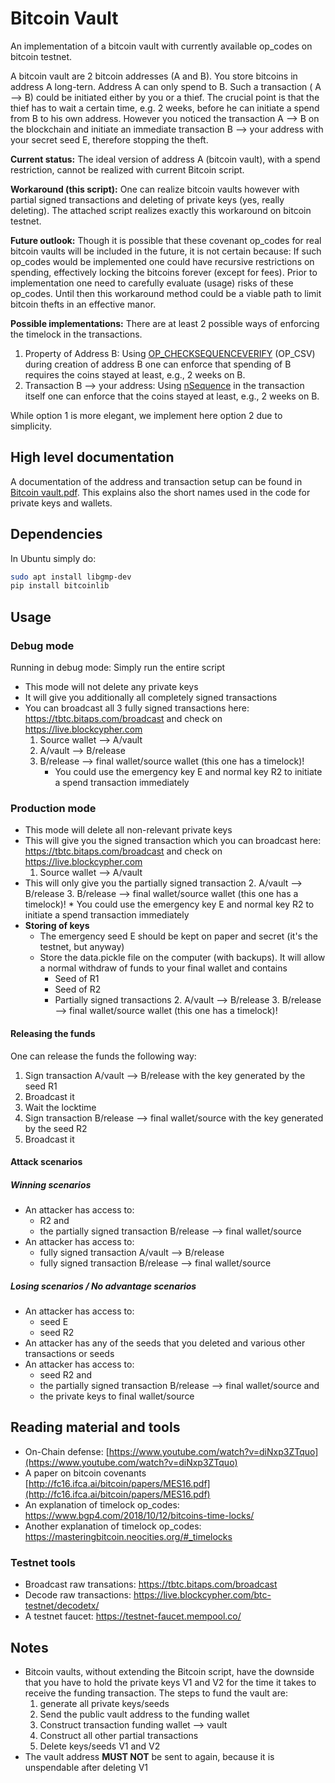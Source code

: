 # Bitcoin Vault
An implementation of a bitcoin vault with currently available op_codes on bitcoin testnet.

A bitcoin vault are 2 bitcoin addresses (A and B). You store bitcoins in address A long-tern. Address A can only spend to B. Such a transaction ( A --> B) could be initiated either by you or a thief.  The crucial point is that the thief has to wait a certain time, e.g. 2 weeks, before he can initiate a spend from B to his own address. However you noticed the transaction A --> B on the blockchain and initiate an immediate transaction B --> your address with your secret seed E, therefore stopping the theft. 

**Current status:** The ideal version of address A (bitcoin vault), with a spend restriction, cannot be realized with current Bitcoin script.

**Workaround (this script):** One can realize bitcoin vaults however with partial signed transactions and deleting of private keys (yes, really deleting).  The attached script realizes exactly this workaround on bitcoin testnet. 

**Future outlook:** Though it is possible that these covenant op_codes  for real bitcoin vaults will be included in the future, it is not certain because: If such op_codes would be implemented one could have recursive restrictions on spending, effectively locking the bitcoins forever (except for fees). Prior to implementation one need to carefully evaluate (usage) risks of these op_codes. Until then this workaround method could be a viable path to limit bitcoin thefts in an effective manor.


**Possible implementations:** There are at least 2 possible ways of enforcing the timelock in the transactions.

 1. Property of Address B: Using  [OP_CHECKSEQUENCEVERIFY](https://masteringbitcoin.neocities.org/#_timelocks) (OP_CSV)  during creation of address B one can enforce that spending of B requires the coins stayed at least, e.g., 2 weeks on B.
 2. Transaction B --> your address: Using  [nSequence](https://masteringbitcoin.neocities.org/#_timelocks) in the transaction itself one can enforce that the coins stayed at least, e.g., 2 weeks on B.

While option 1 is more elegant, we implement here option 2 due to simplicity.

## High level documentation
A documentation of the address and transaction setup can be found in [Bitcoin vault.pdf](Bitcoin%20vault.pdf).  This explains also the short names used in the code for private keys and wallets.

##  Dependencies
In Ubuntu simply do:
```sh
sudo apt install libgmp-dev
pip install bitcoinlib
```
## Usage

### Debug mode
Running in debug mode:  Simply run the entire script
* This mode will not delete any private keys
* It will give you additionally all completely signed transactions
* You can broadcast all 3 fully signed transactions here:   https://tbtc.bitaps.com/broadcast  and check on   https://live.blockcypher.com
	1. Source wallet --> A/vault
	2. A/vault --> B/release
	3. B/release --> final wallet/source wallet  (this one has a timelock)!
		* You could use the emergency key E and normal key R2 to initiate a spend transaction immediately

### Production mode
* This mode will delete all non-relevant private keys
* This will give you the signed transaction which you can broadcast here:   https://tbtc.bitaps.com/broadcast   and check on   https://live.blockcypher.com
	1. Source wallet --> A/vault
* This will only give you the partially signed transaction
	2. A/vault --> B/release
	3. B/release --> final wallet/source wallet  (this one has a timelock)!
		* You could use the emergency key E and normal key R2 to initiate a spend transaction immediately
* **Storing of keys**
	* The emergency seed E should be kept on paper and secret (it's the testnet, but anyway) 
	* Store the data.pickle file on the computer  (with backups). It will allow a normal withdraw of funds to your final wallet and contains
		* Seed of R1
		* Seed of R2
		* Partially signed transactions 
			2. A/vault --> B/release
			3. B/release --> final wallet/source wallet  (this one has a timelock)!

#### Releasing the funds
One can release the funds the following way:
1. Sign transaction A/vault --> B/release  with the key generated by the seed R1
2. Broadcast it
3. Wait the locktime
4. Sign transaction B/release --> final wallet/source with the key generated by the seed R2
5. Broadcast it

#### Attack scenarios
##### Winning scenarios
* An attacker has access to:
	* R2 and
	* the partially signed transaction B/release --> final wallet/source
* An attacker has access to:
	* fully signed transaction A/vault --> B/release
	* fully signed transaction B/release --> final wallet/source 

##### Losing scenarios / No advantage scenarios
* An attacker has access to:
	* seed E
	* seed R2
* An attacker has any of the seeds that you deleted and various other transactions or seeds
* An attacker has access to:
	* seed R2 and
	* the partially signed transaction B/release --> final wallet/source and
	* the private keys to final wallet/source


## Reading material and tools


* On-Chain defense: [https://www.youtube.com/watch?v=diNxp3ZTquo](https://www.youtube.com/watch?v=diNxp3ZTquo) 
* A paper on bitcoin covenants  [http://fc16.ifca.ai/bitcoin/papers/MES16.pdf](http://fc16.ifca.ai/bitcoin/papers/MES16.pdf)
* An explanation of timelock op_codes: https://www.bgp4.com/2018/10/12/bitcoins-time-locks/
* Another explanation of timelock op_codes: https://masteringbitcoin.neocities.org/#_timelocks


### Testnet tools
*  Broadcast raw transations: https://tbtc.bitaps.com/broadcast
*  Decode raw transactions: https://live.blockcypher.com/btc-testnet/decodetx/
*  A testnet faucet: https://testnet-faucet.mempool.co/

## Notes 
* Bitcoin vaults, without extending the Bitcoin script, have the downside that you have to hold the private keys V1 and V2 for the time it takes to receive the funding transaction. The steps to fund the vault are:
	1. generate all private keys/seeds
	2. Send the public vault address to the  funding wallet
	3. Construct transaction funding wallet --> vault
	4. Construct all other partial transactions 
	5. Delete keys/seeds  V1 and V2
* The vault address **MUST NOT** be sent to again, because it is unspendable after deleting V1
